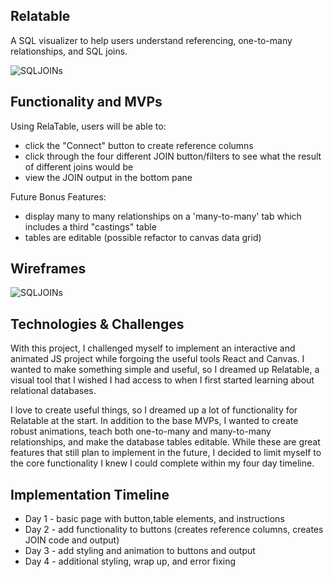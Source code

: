 ## Relatable
A SQL visualizer to help users understand referencing, one-to-many relationships, and SQL joins.

<img src="https://i.ibb.co/FD8NG6w/relatable.gif" alt="SQLJOINs" border="0">

## Functionality and MVPs 
Using RelaTable, users will be able to:
* click the "Connect" button to create reference columns
* click through the four different JOIN button/filters to see what the result of different joins would be
* view the JOIN output in the bottom pane

Future Bonus Features:
* display many to many relationships on a 'many-to-many' tab which includes a third "castings" table
* tables are editable (possible refactor to canvas data grid)

## Wireframes
<img src="https://i.ibb.co/JjcLW0P/Screen-Shot-2021-04-27-at-5-25-47-PM.png" alt="SQLJOINs" border="0">

## Technologies & Challenges
With this project, I challenged myself to implement an interactive and animated JS project while forgoing the useful tools React and Canvas. I wanted to make something simple and useful, so I dreamed up Relatable, a visual tool that I wished I had access to when I first started learning about relational databases.

I love to create useful things, so I dreamed up a lot of functionality for Relatable at the start. In addition to the base MVPs, I wanted to create robust animations, teach both one-to-many and many-to-many relationships, and make the database tables editable. While these are great features that still plan to implement in the future, I decided to limit myself to the core functionality I knew I could complete within my four day timeline.

## Implementation Timeline 
* Day 1 - basic page with button,table elements, and instructions
* Day 2 - add functionality to buttons (creates reference columns, creates JOIN code and output)
* Day 3 - add styling and animation to buttons and output
* Day 4 - additional styling, wrap up, and error fixing
